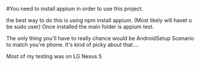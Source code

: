 #You need to install appium in order to use this project.

the best way to do this is using npm install appium. (Most likely will havet o be sudo user)
Once installed the main folder is appium test.

The only thing you'll have to really chance would be AndroidSetup Scenario to match you're phone. It's kind of picky about that....


Most of my testing was on LG Nexus 5
